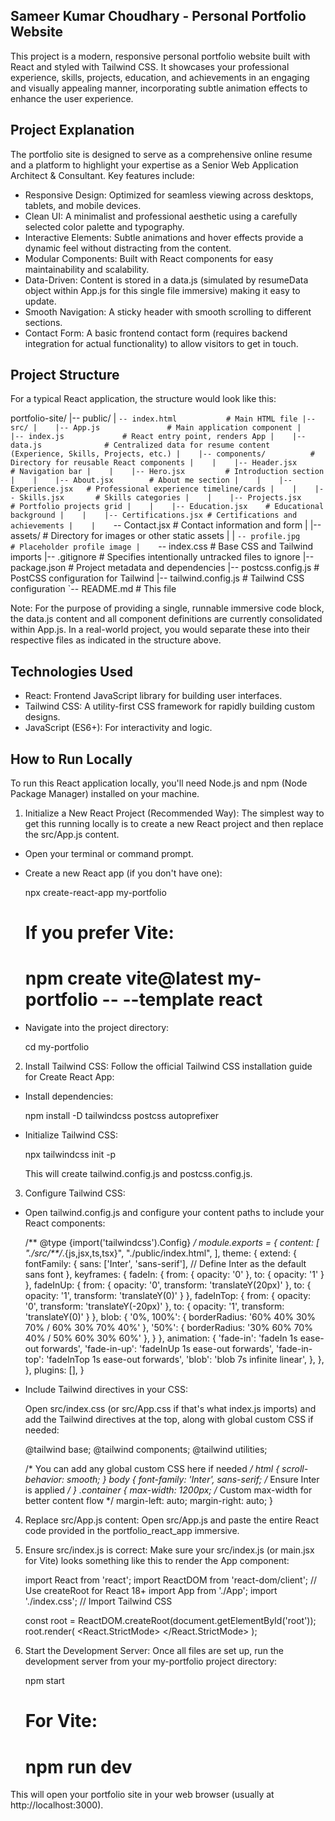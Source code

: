 Sameer Kumar Choudhary - Personal Portfolio Website
---

This project is a modern, responsive personal portfolio website built with React and styled with Tailwind CSS. It showcases your professional experience, skills, projects, education, and achievements in an engaging and visually appealing manner, incorporating subtle animation effects to enhance the user experience.

Project Explanation
---
The portfolio site is designed to serve as a comprehensive online resume and a platform to highlight your expertise as a Senior Web Application Architect & Consultant. Key features include:

* Responsive Design: Optimized for seamless viewing across desktops, tablets, and mobile devices.
* Clean UI: A minimalist and professional aesthetic using a carefully selected color palette and typography.
* Interactive Elements: Subtle animations and hover effects provide a dynamic feel without distracting from the content.
* Modular Components: Built with React components for easy maintainability and scalability.
* Data-Driven: Content is stored in a data.js (simulated by resumeData object within App.js for this single file immersive) making it easy to update.
* Smooth Navigation: A sticky header with smooth scrolling to different sections.
* Contact Form: A basic frontend contact form (requires backend integration for actual functionality) to allow visitors to get in touch.

Project Structure
---
For a typical React application, the structure would look like this:

portfolio-site/
|-- public/
|    `-- index.html           # Main HTML file
|-- src/
|    |-- App.js               # Main application component
|    |-- index.js             # React entry point, renders App
|    |-- data.js              # Centralized data for resume content (Experience, Skills, Projects, etc.)
|    |-- components/          # Directory for reusable React components
|    |    |-- Header.jsx       # Navigation bar
|    |    |-- Hero.jsx         # Introduction section
|    |    |-- About.jsx        # About me section
|    |    |-- Experience.jsx   # Professional experience timeline/cards
|    |    |-- Skills.jsx       # Skills categories
|    |    |-- Projects.jsx     # Portfolio projects grid
|    |    |-- Education.jsx    # Educational background
|    |    |-- Certifications.jsx # Certifications and achievements
|    |    `-- Contact.jsx      # Contact information and form
|    |-- assets/              # Directory for images or other static assets
|    |    `-- profile.jpg      # Placeholder profile image
|    `-- index.css            # Base CSS and Tailwind imports
|-- .gitignore               # Specifies intentionally untracked files to ignore
|-- package.json             # Project metadata and dependencies
|-- postcss.config.js        # PostCSS configuration for Tailwind
|-- tailwind.config.js       # Tailwind CSS configuration
`-- README.md                # This file

Note: For the purpose of providing a single, runnable immersive code block, the data.js content and all component definitions are currently consolidated within App.js. In a real-world project, you would separate these into their respective files as indicated in the structure above.

Technologies Used
---
* React: Frontend JavaScript library for building user interfaces.
* Tailwind CSS: A utility-first CSS framework for rapidly building custom designs.
* JavaScript (ES6+): For interactivity and logic.

How to Run Locally
---
To run this React application locally, you'll need Node.js and npm (Node Package Manager) installed on your machine.

1. Initialize a New React Project (Recommended Way):
The simplest way to get this running locally is to create a new React project and then replace the src/App.js content.

* Open your terminal or command prompt.
* Create a new React app (if you don't have one):

    npx create-react-app my-portfolio
    # If you prefer Vite:
    # npm create vite@latest my-portfolio -- --template react

* Navigate into the project directory:

    cd my-portfolio

2. Install Tailwind CSS:
Follow the official Tailwind CSS installation guide for Create React App:

* Install dependencies:

    npm install -D tailwindcss postcss autoprefixer

* Initialize Tailwind CSS:

    npx tailwindcss init -p

    This will create tailwind.config.js and postcss.config.js.

3. Configure Tailwind CSS:

* Open tailwind.config.js and configure your content paths to include your React components:

    /** @type {import('tailwindcss').Config} */
    module.exports = {
      content: [
        "./src/**/*.{js,jsx,ts,tsx}",
        "./public/index.html",
      ],
      theme: {
        extend: {
          fontFamily: {
            sans: ['Inter', 'sans-serif'], // Define Inter as the default sans font
          },
          keyframes: {
            fadeIn: { from: { opacity: '0' }, to: { opacity: '1' } },
            fadeInUp: { from: { opacity: '0', transform: 'translateY(20px)' }, to: { opacity: '1', transform: 'translateY(0)' } },
            fadeInTop: { from: { opacity: '0', transform: 'translateY(-20px)' }, to: { opacity: '1', transform: 'translateY(0)' } },
            blob: {
              '0%, 100%': { borderRadius: '60% 40% 30% 70% / 60% 30% 70% 40%' },
              '50%': { borderRadius: '30% 60% 70% 40% / 50% 60% 30% 60%' },
            }
          },
          animation: {
            'fade-in': 'fadeIn 1s ease-out forwards',
            'fade-in-up': 'fadeInUp 1s ease-out forwards',
            'fade-in-top': 'fadeInTop 1s ease-out forwards',
            'blob': 'blob 7s infinite linear',
          },
        },
      },
      plugins: [],
    }

* Include Tailwind directives in your CSS:

    Open src/index.css (or src/App.css if that's what index.js imports) and add the Tailwind directives at the top, along with global custom CSS if needed:

    @tailwind base;
    @tailwind components;
    @tailwind utilities;

    /* You can add any global custom CSS here if needed */
    html {
      scroll-behavior: smooth;
    }
    body {
      font-family: 'Inter', sans-serif; /* Ensure Inter is applied */
    }
    .container {
        max-width: 1200px; /* Custom max-width for better content flow */
        margin-left: auto;
        margin-right: auto;
    }

4. Replace src/App.js content:
Open src/App.js and paste the entire React code provided in the portfolio_react_app immersive.

5. Ensure src/index.js is correct:
Make sure your src/index.js (or main.jsx for Vite) looks something like this to render the App component:

    import React from 'react';
    import ReactDOM from 'react-dom/client'; // Use createRoot for React 18+
    import App from './App';
    import './index.css'; // Import Tailwind CSS

    const root = ReactDOM.createRoot(document.getElementById('root'));
    root.render(
      <React.StrictMode>
        <App />
      </React.StrictMode>
    );

6. Start the Development Server:
Once all files are set up, run the development server from your my-portfolio project directory:

    npm start
    # For Vite:
    # npm run dev

This will open your portfolio site in your web browser (usually at http://localhost:3000).